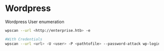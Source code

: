 # Wordpress

Wordpress User enumeration

```bash
wpscan --url <http://enterprise.htb> -e

#With Credentials
wpscan --url <url> -U <user> -P <pathtofile> --password-attack wp-login
```
